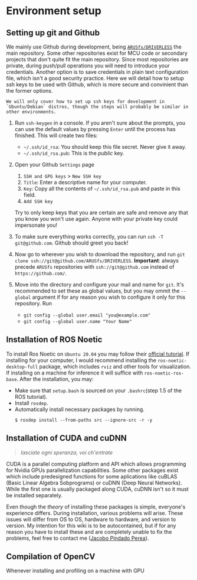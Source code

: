 # Environment setup

## Setting up git and Github
We mainly use Github during development, being [`ARUSfs/DRIVERLESS`](https://github.com/ARUSfs/DRIVERLESS) the main repository. Some other repositories exist for MCU code or secondary projects that don't quite fit the main repository. Since most repositories are private, during push/pull operations you will need to introduce your credentials. Another option is to save credentials in plain text configuration file, which isn't a good security practice. Here we will detail how to setup ssh keys to be used with Github, which is more secure and convinient than the former options.

```{note}
We will only cover how to set up ssh keys for development in `Ubuntu/Debian` distros, though the steps will probably be similar in other environments.
```

1. Run `ssh-keygen` in a console. If you aren't sure about the prompts, you can use the default values by pressing `Enter` until the process has finished. This will create two files:
    * `~/.ssh/id_rsa`: You should keep this file secret. Never give it away.
    * `~/.ssh/id_rsa.pub`: This is the *public* key.
2. Open your Github `Settings` page
    1. `SSH and GPG keys` > `New SSH key` 
    2. `Title`: Enter a descriptive name for your computer.
    3. `Key`: Copy all the contents of `~/.ssh/id_rsa.pub` and paste in this field.
    4. `Add SSH key`

    Try to only keep keys that you are certain are safe and remove any that you know you won't use again. Anyone with your private key could impersonate you!
3. To make sure everything works correctly, you can run `ssh -T git@github.com`. Github should greet you back!
4. Now go to wherever you wish to download the repository, and run `git clone ssh://git@github.com/ARUSfs/DRIVERLESS`. **Important**: always precede `ARUSfs` repositories with `ssh://git@github.com` instead of `https://github.com/`.
5. Move into the directory and configure your mail and name for `git`. It's recommended to set these as global values, but you may ommit the `--global` argument if for any reason you wish to configure it only for this repository. Run
    * `git config --global user.email "you@example.com"`
    * `git config --global user.name "Your Name"`

## Installation of ROS Noetic

To install Ros Noetic on `Ubuntu 20.04` you may follow their [official tutorial](http://wiki.ros.org/noetic/Installation/Ubuntu). If installing for your computer, I would recommend installing the `ros-noetic-desktop-full` package, which includes `rviz` and other tools for visualization. If installing on a machine for inference it will suffice with `ros-noetic-ros-base`. After the installation, you may:
- Make sure that `setup.bash` is sourced on your `.bashrc`(step 1.5 of the ROS tutorial).
- Install `rosdep`.
- Automatically install necessary packages by running.
    ```{code-block}
    $ rosdep install --from-paths src --ignore-src -r -y
    ```

## Installation of CUDA and cuDNN
> *lasciate ogni speranza, voi ch'entrate*

CUDA is a parallel computing platform and API which allows programming for Nvidia GPUs parallelization capabilities. Some other packages exist which include predesigned functions for some aplications like cuBLAS (Basic Linear Algebra Sobprograms) or cuDNN (Deep Neural Networks). While the first one is usually packaged along CUDA, cuDNN isn't so it must be installed separately.

Even though the *theory* of installing these packages is simple, everyone's experience differs. During installation, various problems will arise. These issues will differ from OS to OS, hardware to hardware, and version to version. My intention for this wiki is to be autocontained, but if for any reason you have to install these and are completely unable to fix the problems, feel free to contact me ([Jacobo Pindado Perea](pindado.jacobo@gmail.com)).

## Compilation of OpenCV

Whenever installing and profiling on a machine with GPU
